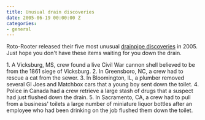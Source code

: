 ```yaml
---
title: Unusual drain discoveries
date: 2005-06-19 00:00:00 Z
categories:
- general
---
```


Roto-Rooter released their five most unusual [drainpipe discoveries](http://rotorooter.com/pressroom/news/index.php?straction=showArticle&id=91) in 2005. Just hope you don't have these items waiting for you down the drain.

1\. A Vicksburg, MS, crew found a live Civil War cannon shell believed to be from the 1861 siege of Vicksburg. 2. In Greensboro, NC, a crew had to rescue a cat from the sewer. 3. In Bloomington, IL, a plumber removed several GI Joes and Matchbox cars that a young boy sent down the toilet. 4. Police in Canada had a crew retrieve a large stash of drugs that a suspect had just flushed down the drain. 5. In Sacramento, CA, a crew had to pull from a business' toilets a large number of miniature liquor bottles after an employee who had been drinking on the job flushed them down the toilet.
